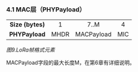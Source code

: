 ### 4.1 MAC层（PHYPayload）

<table style="text-align: center">
   <tr>
      <td><b>Size (bytes)</b></td>   
      <td>1</td>
      <td>7..M</td>
      <td>4</td>
   </tr>
   <tr>
      <td><b>PHYPayload</b></td>   
      <td>MHDR</td>
      <td>MACPayload</td>
      <td>MIC</td>
   </tr>
</table>

*图9.LoRa帧格式元素*

MACPayload字段的最大长度M，在第6章有详细说明。

